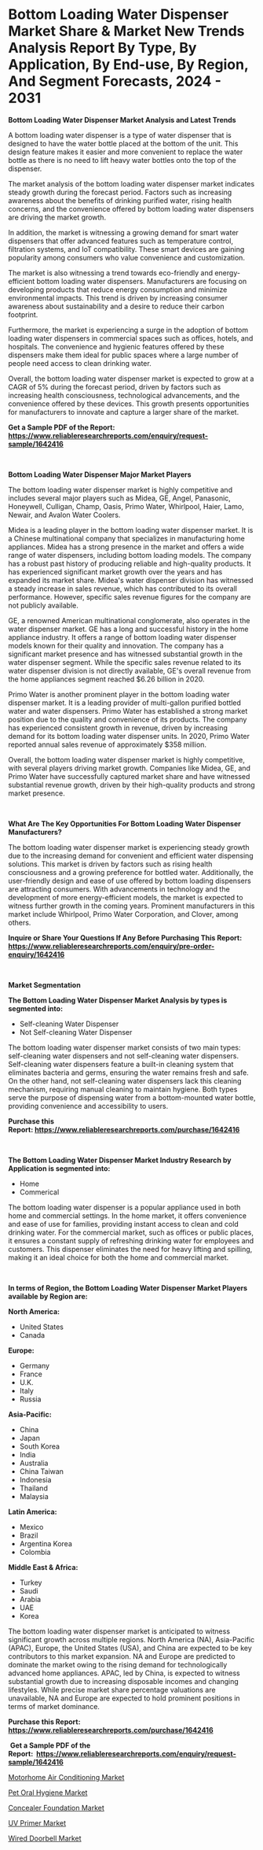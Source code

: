 <p><h1>Bottom Loading Water Dispenser Market Share & Market New Trends Analysis Report By Type, By Application, By End-use, By Region, And Segment Forecasts, 2024 - 2031</h1></p><p><strong>Bottom Loading Water Dispenser Market Analysis and Latest Trends</strong></p>
<p><p>A bottom loading water dispenser is a type of water dispenser that is designed to have the water bottle placed at the bottom of the unit. This design feature makes it easier and more convenient to replace the water bottle as there is no need to lift heavy water bottles onto the top of the dispenser.</p><p>The market analysis of the bottom loading water dispenser market indicates steady growth during the forecast period. Factors such as increasing awareness about the benefits of drinking purified water, rising health concerns, and the convenience offered by bottom loading water dispensers are driving the market growth.</p><p>In addition, the market is witnessing a growing demand for smart water dispensers that offer advanced features such as temperature control, filtration systems, and IoT compatibility. These smart devices are gaining popularity among consumers who value convenience and customization.</p><p>The market is also witnessing a trend towards eco-friendly and energy-efficient bottom loading water dispensers. Manufacturers are focusing on developing products that reduce energy consumption and minimize environmental impacts. This trend is driven by increasing consumer awareness about sustainability and a desire to reduce their carbon footprint.</p><p>Furthermore, the market is experiencing a surge in the adoption of bottom loading water dispensers in commercial spaces such as offices, hotels, and hospitals. The convenience and hygienic features offered by these dispensers make them ideal for public spaces where a large number of people need access to clean drinking water.</p><p>Overall, the bottom loading water dispenser market is expected to grow at a CAGR of 5% during the forecast period, driven by factors such as increasing health consciousness, technological advancements, and the convenience offered by these devices. This growth presents opportunities for manufacturers to innovate and capture a larger share of the market.</p></p>
<p><strong>Get a Sample PDF of the Report:&nbsp; <a href="https://www.reliableresearchreports.com/enquiry/request-sample/1642416">https://www.reliableresearchreports.com/enquiry/request-sample/1642416</a></strong></p>
<p>&nbsp;</p>
<p><strong>Bottom Loading Water Dispenser Major Market Players</strong></p>
<p><p>The bottom loading water dispenser market is highly competitive and includes several major players such as Midea, GE, Angel, Panasonic, Honeywell, Culligan, Champ, Oasis, Primo Water, Whirlpool, Haier, Lamo, Newair, and Avalon Water Coolers.</p><p>Midea is a leading player in the bottom loading water dispenser market. It is a Chinese multinational company that specializes in manufacturing home appliances. Midea has a strong presence in the market and offers a wide range of water dispensers, including bottom loading models. The company has a robust past history of producing reliable and high-quality products. It has experienced significant market growth over the years and has expanded its market share. Midea's water dispenser division has witnessed a steady increase in sales revenue, which has contributed to its overall performance. However, specific sales revenue figures for the company are not publicly available.</p><p>GE, a renowned American multinational conglomerate, also operates in the water dispenser market. GE has a long and successful history in the home appliance industry. It offers a range of bottom loading water dispenser models known for their quality and innovation. The company has a significant market presence and has witnessed substantial growth in the water dispenser segment. While the specific sales revenue related to its water dispenser division is not directly available, GE's overall revenue from the home appliances segment reached $6.26 billion in 2020.</p><p>Primo Water is another prominent player in the bottom loading water dispenser market. It is a leading provider of multi-gallon purified bottled water and water dispensers. Primo Water has established a strong market position due to the quality and convenience of its products. The company has experienced consistent growth in revenue, driven by increasing demand for its bottom loading water dispenser units. In 2020, Primo Water reported annual sales revenue of approximately $358 million.</p><p>Overall, the bottom loading water dispenser market is highly competitive, with several players driving market growth. Companies like Midea, GE, and Primo Water have successfully captured market share and have witnessed substantial revenue growth, driven by their high-quality products and strong market presence.</p></p>
<p>&nbsp;</p>
<p><strong>What Are The Key Opportunities For Bottom Loading Water Dispenser Manufacturers?</strong></p>
<p><p>The bottom loading water dispenser market is experiencing steady growth due to the increasing demand for convenient and efficient water dispensing solutions. This market is driven by factors such as rising health consciousness and a growing preference for bottled water. Additionally, the user-friendly design and ease of use offered by bottom loading dispensers are attracting consumers. With advancements in technology and the development of more energy-efficient models, the market is expected to witness further growth in the coming years. Prominent manufacturers in this market include Whirlpool, Primo Water Corporation, and Clover, among others.</p></p>
<p><strong>Inquire or Share Your Questions If Any Before Purchasing This Report: <a href="https://www.reliableresearchreports.com/enquiry/pre-order-enquiry/1642416">https://www.reliableresearchreports.com/enquiry/pre-order-enquiry/1642416</a></strong></p>
<p>&nbsp;</p>
<p><strong>Market Segmentation</strong></p>
<p><strong>The Bottom Loading Water Dispenser Market Analysis by types is segmented into:</strong></p>
<p><ul><li>Self-cleaning Water Dispenser</li><li>Not Self-cleaning Water Dispenser</li></ul></p>
<p><p>The bottom loading water dispenser market consists of two main types: self-cleaning water dispensers and not self-cleaning water dispensers. Self-cleaning water dispensers feature a built-in cleaning system that eliminates bacteria and germs, ensuring the water remains fresh and safe. On the other hand, not self-cleaning water dispensers lack this cleaning mechanism, requiring manual cleaning to maintain hygiene. Both types serve the purpose of dispensing water from a bottom-mounted water bottle, providing convenience and accessibility to users.</p></p>
<p><strong>Purchase this Report:&nbsp;<a href="https://www.reliableresearchreports.com/purchase/1642416">https://www.reliableresearchreports.com/purchase/1642416</a></strong></p>
<p>&nbsp;</p>
<p><strong>The Bottom Loading Water Dispenser Market Industry Research by Application is segmented into:</strong></p>
<p><ul><li>Home</li><li>Commerical</li></ul></p>
<p><p>The bottom loading water dispenser is a popular appliance used in both home and commercial settings. In the home market, it offers convenience and ease of use for families, providing instant access to clean and cold drinking water. For the commercial market, such as offices or public places, it ensures a constant supply of refreshing drinking water for employees and customers. This dispenser eliminates the need for heavy lifting and spilling, making it an ideal choice for both the home and commercial market.</p></p>
<p>&nbsp;</p>
<p><strong>In terms of Region, the Bottom Loading Water Dispenser Market Players available by Region are:</strong></p>
<p>
    <p> <strong> North America: </strong>
        <ul>
            <li>United States</li>
            <li>Canada</li>
        </ul>
        </p> 
    <p> <strong> Europe: </strong>
        <ul>
            <li>Germany</li>
            <li>France</li>
            <li>U.K.</li>
            <li>Italy</li>
            <li>Russia</li>
        </ul>
        </p> 
    <p> <strong> Asia-Pacific: </strong>
        <ul>
            <li>China</li>
            <li>Japan</li>
            <li>South Korea</li>
            <li>India</li>
            <li>Australia</li>
            <li>China Taiwan</li>
            <li>Indonesia</li>
            <li>Thailand</li>
            <li>Malaysia</li>
        </ul>
        </p> 
    <p> <strong> Latin America: </strong>
        <ul>
            <li>Mexico</li>
            <li>Brazil</li>
            <li>Argentina Korea</li>
            <li>Colombia</li>
        </ul>
        </p> 
    <p> <strong> Middle East & Africa: </strong>
        <ul>
            <li>Turkey</li>
            <li>Saudi</li>
            <li>Arabia</li>
            <li>UAE</li>
            <li>Korea</li>
        </ul>
    </p>
    </p>
<p><p>The bottom loading water dispenser market is anticipated to witness significant growth across multiple regions. North America (NA), Asia-Pacific (APAC), Europe, the United States (USA), and China are expected to be key contributors to this market expansion. NA and Europe are predicted to dominate the market owing to the rising demand for technologically advanced home appliances. APAC, led by China, is expected to witness substantial growth due to increasing disposable incomes and changing lifestyles. While precise market share percentage valuations are unavailable, NA and Europe are expected to hold prominent positions in terms of market dominance.</p></p>
<p><strong>Purchase this Report: <a href="https://www.reliableresearchreports.com/purchase/1642416">https://www.reliableresearchreports.com/purchase/1642416</a></strong></p>
<p>&nbsp;<strong>Get a Sample PDF of the Report:&nbsp;&nbsp;<a href="https://www.reliableresearchreports.com/enquiry/request-sample/1642416">https://www.reliableresearchreports.com/enquiry/request-sample/1642416</a></strong></p>
<p><strong></strong></p>
<p><p><a href="https://github.com/Chiragrp23/Market-Research-Report-List-2/blob/main/motorhome-air-conditioning-market.md">Motorhome Air Conditioning Market</a></p><p><a href="https://github.com/ChiragRp1/Market-Research-Report-List-2/blob/main/pet-oral-hygiene-market.md">Pet Oral Hygiene Market</a></p><p><a href="https://github.com/Chiragrp22/Market-Research-Report-List-2/blob/main/concealer-foundation-market.md">Concealer Foundation Market</a></p><p><a href="https://github.com/ChiragRP21/Market-Research-Report-List-2/blob/main/uv-primer-market.md">UV Primer Market</a></p><p><a href="https://github.com/BryceTownsendr/Market-Research-Report-List-2/blob/main/wired-doorbell-market.md">Wired Doorbell Market</a></p></p>